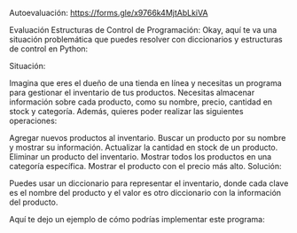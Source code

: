  Autoevaluación: https://forms.gle/x9766k4MjtAbLkiVA


Evaluación Estructuras de Control de Programación:
Okay, aquí te va una situación problemática que puedes resolver con diccionarios y estructuras de control en Python:

Situación:

Imagina que eres el dueño de una tienda en línea y necesitas un programa para gestionar el inventario de tus productos. Necesitas almacenar información sobre cada producto, como su nombre, precio, cantidad en stock y categoría. Además, quieres poder realizar las siguientes operaciones:

Agregar nuevos productos al inventario.
Buscar un producto por su nombre y mostrar su información.
Actualizar la cantidad en stock de un producto.
Eliminar un producto del inventario.
Mostrar todos los productos en una categoría específica.
Mostrar el producto con el precio más alto.
Solución:

Puedes usar un diccionario para representar el inventario, donde cada clave es el nombre del producto y el valor es otro diccionario con la información del producto.

Aquí te dejo un ejemplo de cómo podrías implementar este programa:
